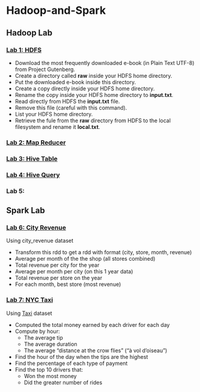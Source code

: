# Hadoop-and-Spark

## Hadoop Lab

### [Lab 1: HDFS](https://github.com/wulinghsuan/Hadoop-and-Spark/blob/master/Lab%201:%20HDFS.md)

- Download the most frequently downloaded e-book (in Plain Text UTF-8) from Project Gutenberg.
- Create a directory called **raw** inside your HDFS home directory.
- Put the downloaded e-book inside this directory.
- Create a copy directly inside your HDFS home directory.
- Rename the copy inside your HDFS home directory to **input.txt**.
- Read directly from HDFS the **input.txt** file.
- Remove this file (careful with this command).
- List your HDFS home directory.
- Retrieve the fule from the **raw** directory from HDFS to the local filesystem and rename it **local.txt**.

### [Lab 2: Map Reducer](https://github.com/wulinghsuan/Hadoop-and-Spark/blob/master/Lab%202:%20Map%20Reducer/README.md)

### [Lab 3: Hive Table](https://github.com/wulinghsuan/Hadoop-and-Spark/blob/master/Lab%203:%20Hive%20Table.md)

### [Lab 4: Hive Query](https://github.com/wulinghsuan/Hadoop-and-Spark/blob/master/Lab%204:%20Hive%20Query.md)

### Lab 5:

## Spark Lab

### [Lab 6: City Revenue](https://github.com/wulinghsuan/Hadoop-and-Spark/blob/master/Lab%206:%20Pyspark1.md)

Using city_revenue dataset

- Transform this rdd to get a rdd with format (city, store, month, revenue)
- Average per month of the the shop (all stores combined)
- Total revenue per city for the year
- Average per month per city (on this 1 year data)
- Total revenue per store on the year
- For each month, best store (most revenue)

### [Lab 7: NYC Taxi](https://github.com/wulinghsuan/Hadoop-and-Spark/blob/master/Lab%207:%20Pyspark2.md)

Using [Taxi](https://training.ververica.com/setup/taxiData.html) dataset

- Computed the total money earned by each driver for each day
- Compute by hour:
  - The average tip
  - The average duration
  - The average “distance at the crow flies” (“à vol d’oiseau”)
- Find the hour of the day when the tips are the highest
- Find the percentage of each type of payment
- Find the top 10 drivers that:
  - Won the most money
  - Did the greater number of rides
